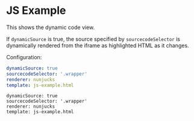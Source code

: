 # JS Example

This shows the dynamic code view.

If `dynamicSource` is true, the source specified by `sourcecodeSelector` is dynamically
rendered from the iframe as highlighted HTML as it changes.

Configuration:

```yaml
dynamicSource: true
sourcecodeSelector: '.wrapper'
renderer: nunjucks
template: js-example.html
```

```iframe
dynamicSource: true
sourcecodeSelector: '.wrapper'
renderer: nunjucks
template: js-example.html
```
